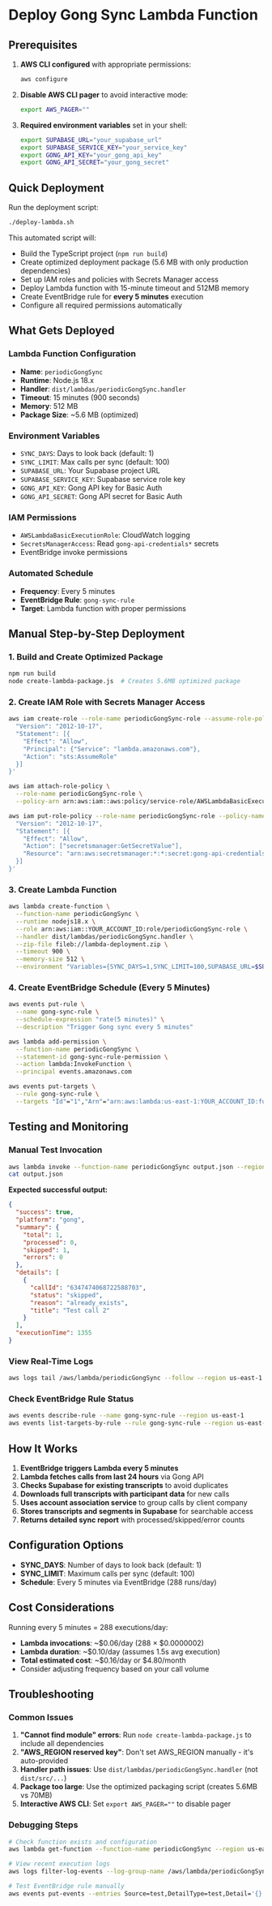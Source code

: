 # Deploy Gong Sync Lambda Function

## Prerequisites

1. **AWS CLI configured** with appropriate permissions:
   ```bash
   aws configure
   ```

2. **Disable AWS CLI pager** to avoid interactive mode:
   ```bash
   export AWS_PAGER=""
   ```

3. **Required environment variables** set in your shell:
   ```bash
   export SUPABASE_URL="your_supabase_url"
   export SUPABASE_SERVICE_KEY="your_service_key" 
   export GONG_API_KEY="your_gong_api_key"
   export GONG_API_SECRET="your_gong_secret"
   ```

## Quick Deployment

Run the deployment script:
```bash
./deploy-lambda.sh
```

This automated script will:
- Build the TypeScript project (`npm run build`)
- Create optimized deployment package (5.6 MB with only production dependencies)
- Set up IAM roles and policies with Secrets Manager access
- Deploy Lambda function with 15-minute timeout and 512MB memory
- Create EventBridge rule for **every 5 minutes** execution
- Configure all required permissions automatically

## What Gets Deployed

### Lambda Function Configuration
- **Name**: `periodicGongSync`
- **Runtime**: Node.js 18.x
- **Handler**: `dist/lambdas/periodicGongSync.handler`
- **Timeout**: 15 minutes (900 seconds)
- **Memory**: 512 MB
- **Package Size**: ~5.6 MB (optimized)

### Environment Variables
- `SYNC_DAYS`: Days to look back (default: 1)
- `SYNC_LIMIT`: Max calls per sync (default: 100)
- `SUPABASE_URL`: Your Supabase project URL
- `SUPABASE_SERVICE_KEY`: Supabase service role key
- `GONG_API_KEY`: Gong API key for Basic Auth
- `GONG_API_SECRET`: Gong API secret for Basic Auth

### IAM Permissions
- `AWSLambdaBasicExecutionRole`: CloudWatch logging
- `SecretsManagerAccess`: Read `gong-api-credentials*` secrets
- EventBridge invoke permissions

### Automated Schedule
- **Frequency**: Every 5 minutes
- **EventBridge Rule**: `gong-sync-rule`
- **Target**: Lambda function with proper permissions

## Manual Step-by-Step Deployment

### 1. Build and Create Optimized Package
```bash
npm run build
node create-lambda-package.js  # Creates 5.6MB optimized package
```

### 2. Create IAM Role with Secrets Manager Access
```bash
aws iam create-role --role-name periodicGongSync-role --assume-role-policy-document '{
  "Version": "2012-10-17",
  "Statement": [{
    "Effect": "Allow",
    "Principal": {"Service": "lambda.amazonaws.com"},
    "Action": "sts:AssumeRole"
  }]
}'

aws iam attach-role-policy \
  --role-name periodicGongSync-role \
  --policy-arn arn:aws:iam::aws:policy/service-role/AWSLambdaBasicExecutionRole

aws iam put-role-policy --role-name periodicGongSync-role --policy-name SecretsManagerAccess --policy-document '{
  "Version": "2012-10-17",
  "Statement": [{
    "Effect": "Allow",
    "Action": ["secretsmanager:GetSecretValue"],
    "Resource": "arn:aws:secretsmanager:*:*:secret:gong-api-credentials*"
  }]
}'
```

### 3. Create Lambda Function
```bash
aws lambda create-function \
  --function-name periodicGongSync \
  --runtime nodejs18.x \
  --role arn:aws:iam::YOUR_ACCOUNT_ID:role/periodicGongSync-role \
  --handler dist/lambdas/periodicGongSync.handler \
  --zip-file fileb://lambda-deployment.zip \
  --timeout 900 \
  --memory-size 512 \
  --environment "Variables={SYNC_DAYS=1,SYNC_LIMIT=100,SUPABASE_URL=$SUPABASE_URL,SUPABASE_SERVICE_KEY=$SUPABASE_SERVICE_KEY,GONG_API_KEY=$GONG_API_KEY,GONG_API_SECRET=$GONG_API_SECRET}"
```

### 4. Create EventBridge Schedule (Every 5 Minutes)
```bash
aws events put-rule \
  --name gong-sync-rule \
  --schedule-expression "rate(5 minutes)" \
  --description "Trigger Gong sync every 5 minutes"

aws lambda add-permission \
  --function-name periodicGongSync \
  --statement-id gong-sync-rule-permission \
  --action lambda:InvokeFunction \
  --principal events.amazonaws.com

aws events put-targets \
  --rule gong-sync-rule \
  --targets "Id"="1","Arn"="arn:aws:lambda:us-east-1:YOUR_ACCOUNT_ID:function:periodicGongSync"
```

## Testing and Monitoring

### Manual Test Invocation
```bash
aws lambda invoke --function-name periodicGongSync output.json --region us-east-1
cat output.json
```

**Expected successful output:**
```json
{
  "success": true,
  "platform": "gong",
  "summary": {
    "total": 1,
    "processed": 0,
    "skipped": 1,
    "errors": 0
  },
  "details": [
    {
      "callId": "6347474068722588703",
      "status": "skipped",
      "reason": "already_exists",
      "title": "Test call 2"
    }
  ],
  "executionTime": 1355
}
```

### View Real-Time Logs
```bash
aws logs tail /aws/lambda/periodicGongSync --follow --region us-east-1
```

### Check EventBridge Rule Status
```bash
aws events describe-rule --name gong-sync-rule --region us-east-1
aws events list-targets-by-rule --rule gong-sync-rule --region us-east-1
```

## How It Works

1. **EventBridge triggers Lambda every 5 minutes**
2. **Lambda fetches calls from last 24 hours** via Gong API
3. **Checks Supabase for existing transcripts** to avoid duplicates
4. **Downloads full transcripts with participant data** for new calls
5. **Uses account association service** to group calls by client company
6. **Stores transcripts and segments in Supabase** for searchable access
7. **Returns detailed sync report** with processed/skipped/error counts

## Configuration Options

- **SYNC_DAYS**: Number of days to look back (default: 1)
- **SYNC_LIMIT**: Maximum calls per sync (default: 100) 
- **Schedule**: Every 5 minutes via EventBridge (288 runs/day)

## Cost Considerations

Running every 5 minutes = 288 executions/day:
- **Lambda invocations**: ~$0.06/day (288 × $0.0000002)
- **Lambda duration**: ~$0.10/day (assumes 1.5s avg execution)
- **Total estimated cost**: ~$0.16/day or $4.80/month
- Consider adjusting frequency based on your call volume

## Troubleshooting

### Common Issues

1. **"Cannot find module" errors**: Run `node create-lambda-package.js` to include all dependencies
2. **"AWS_REGION reserved key"**: Don't set AWS_REGION manually - it's auto-provided
3. **Handler path issues**: Use `dist/lambdas/periodicGongSync.handler` (not `dist/src/...`)
4. **Package too large**: Use the optimized packaging script (creates 5.6MB vs 70MB)
5. **Interactive AWS CLI**: Set `export AWS_PAGER=""` to disable pager

### Debugging Steps
```bash
# Check function exists and configuration
aws lambda get-function --function-name periodicGongSync --region us-east-1

# View recent execution logs
aws logs filter-log-events --log-group-name /aws/lambda/periodicGongSync --region us-east-1 --start-time $(date -d '1 hour ago' +%s)000

# Test EventBridge rule manually
aws events put-events --entries Source=test,DetailType=test,Detail='{}' --region us-east-1
```